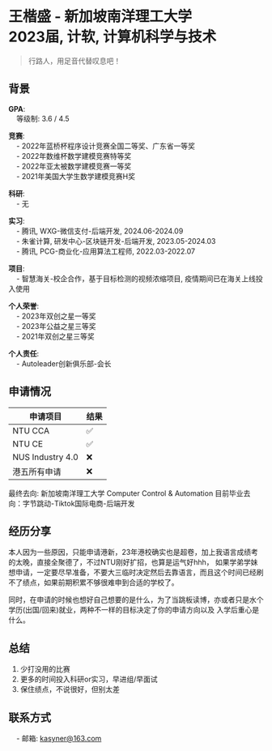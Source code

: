 # 王楷盛 - 新加坡南洋理工大学<br>2023届, 计软, 计算机科学与技术
>行路人，用足音代替叹息吧！<br>

## 背景
**GPA**:<br>
&nbsp;&nbsp;&nbsp;&nbsp;等级制: 3.6 / 4.5

**竞赛**:<br>
&nbsp;&nbsp;&nbsp;&nbsp;- 2022年蓝桥杯程序设计竞赛全国二等奖、广东省一等奖<br>
&nbsp;&nbsp;&nbsp;&nbsp;- 2022年数维杯数学建模竞赛特等奖<br>
&nbsp;&nbsp;&nbsp;&nbsp;- 2022年亚太被数学建模竞赛一等奖<br>
&nbsp;&nbsp;&nbsp;&nbsp;- 2021年美国大学生数学建模竞赛H奖<br>

**科研**:<br>
&nbsp;&nbsp;&nbsp;&nbsp;- 无

**实习**:<br>
&nbsp;&nbsp;&nbsp;&nbsp;- 腾讯, WXG-微信支付-后端开发, 2024.06-2024.09<br>
&nbsp;&nbsp;&nbsp;&nbsp;- 朱雀计算, 研发中心-区块链开发-后端开发, 2023.05-2024.03<br>
&nbsp;&nbsp;&nbsp;&nbsp;- 腾讯, PCG-商业化-应用算法工程师, 2022.03-2022.07<br>

**项目**:<br>
&nbsp;&nbsp;&nbsp;&nbsp;- 智慧海关-校企合作，基于目标检测的视频浓缩项目, 疫情期间已在海关上线投入使用

**个人荣誉**:<br>
&nbsp;&nbsp;&nbsp;&nbsp;- 2023年双创之星一等奖<br>
&nbsp;&nbsp;&nbsp;&nbsp;- 2023年公益之星三等奖<br>
&nbsp;&nbsp;&nbsp;&nbsp;- 2021年双创之星三等奖

**个人责任**:<br>
&nbsp;&nbsp;&nbsp;&nbsp;- Autoleader创新俱乐部-会长

## 申请情况

|  申请项目   | 结果 |
|  ----  | ----  |
| NTU CCA  | ✅ |
| NTU CE    | ✅ |
| NUS Industry 4.0  | ❌ |
| 港五所有申请  | ❌ |

最终去向: 新加坡南洋理工大学 Computer Control & Automation
目前毕业去向：字节跳动-Tiktok国际电商-后端开发

## 经历分享
本人因为一些原因，只能申请港新，23年港校确实也是超卷，加上我语言成绩考的太晚，直接全聚德了，不过NTU刚好扩招，也算是运气好hhh，
如果学弟学妹想申请，一定要尽早准备，不要大三临时决定然后去靠语言，而且这个时间已经刷不了绩点，如果前期积累不够很难申到合适的学校了。

同时，在申请的时候也想好自己想要的是什么，为了当跳板读博，亦或者只是水个学历(出国/回来)就业，两种不一样的目标决定了你的申请方向以及
入学后重心是什么。

## 总结
1. 少打没用的比赛
2. 更多的时间投入科研or实习，早进组/早面试
2. 保住绩点，不说很好，但别太差

## 联系方式
&nbsp;&nbsp;&nbsp;&nbsp;- 邮箱: kasyner@163.com

